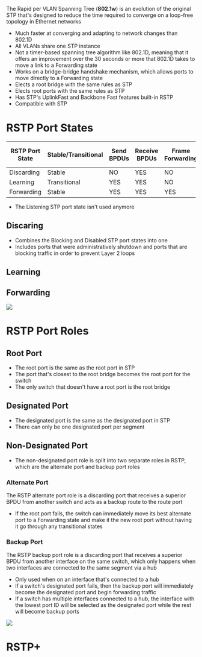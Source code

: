 The Rapid per VLAN Spanning Tree (**802.1w**) is an evolution of the original STP that's designed to reduce the time required to converge on a loop-free topology in Ethernet networks

* Much faster at converging and adapting to network changes than 802.1D
* All VLANs share one STP instance
* Not a timer-based spanning tree algorithm like 802.1D, meaning that it offers an improvement over the 30 seconds or more that 802.1D takes to move a link to a Forwarding state
* Works on a bridge-bridge handshake mechanism, which allows ports to move directly to a Forwarding state
* Elects a root bridge with the same rules as STP
* Elects root ports with the same rules as STP
* Has STP's UplinkFast and Backbone Fast features built-in RSTP
* Compatible with STP

# RSTP Port States

| RSTP Port State | Stable/Transitional | Send BPDUs | Receive BPDUs | Frame Forwarding | MAC Address Learning |
| --- | --- | --- | --- | --- | --- |
| Discarding | Stable | NO | YES | NO | NO |
| Learning | Transitional | YES | YES | NO | YES |
| Forwarding | Stable | YES | YES | YES | YES |

* The Listening STP port state isn't used anymore

## Discaring 

* Combines the Blocking and Disabled STP port states into one
* Includes ports that were administratively shutdown and ports that are blocking traffic in order to prevent Layer 2 loops

## Learning

## Forwarding

![](https://github.com/JonmarCorpuz/SecondBrain/blob/main/Assets/Whitespace.png)

# RSTP Port Roles

## Root Port 

* The root port is the same as the root port in STP
* The port that's closest to the root bridge becomes the root port for the switch
* The only switch that doesn't have a root port is the root bridge

## Designated Port

* The designated port is the same as the designated port in STP
* There can only be one designated port per segment

## Non-Designated Port

* The non-designated port role is split into two separate roles in RSTP, which are the alternate port and backup port roles

### Alternate Port

The RSTP alternate port role is a discarding port that receives a superior BPDU from another switch and acts as a backup route to the route port

* If the root port fails, the switch can immediately move its best alternate port to a Forwarding state and make it the new root port without having it go through any transitional states

### Backup Port

The RSTP backup port role is a discarding port that receives a superior BPDU from another interface on the same switch, which only happens when two interfaces are connected to the same segment via a hub 

* Only used when on an interface that's connected to a hub
* If a switch's designated port fails, then the backup port will immediately become the designated port and begin forwarding traffic
* If a switch has multiple interfaces connected to a hub, the interface with the lowest port ID will be selected as the designated port while the rest will become backup ports

![](https://github.com/JonmarCorpuz/SecondBrain/blob/main/Assets/Whitespace.png)

# RSTP+
